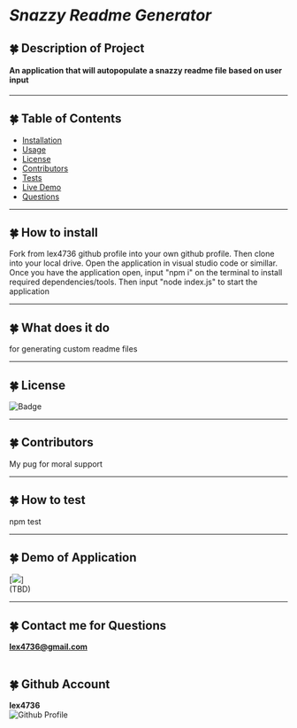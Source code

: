 
  
  # ***Snazzy Readme Generator***

  
## 🍀 Description of Project
  #### An application that will autopopulate a snazzy readme file based on user input

  ----
## 🍀 Table of Contents
  * [Installation](#installation)
  * [Usage](#usage)
  * [License](#license)
  * [Contributors](#contributors)
  * [Tests](#tests)
  * [Live Demo](#demo)
  * [Questions](#email)
  ----
## 🍀 <a id="installation"></a> How to install 
  Fork from lex4736 github profile into your own github profile. Then clone into your local drive. Open the application in visual studio code or simillar. Once you have the application open, input "npm i" on the terminal to install required dependencies/tools. Then input "node index.js" to start the application

  ----
## 🍀 <a id="usage"></a> What does it do 
  for generating custom readme files
 
  ----
## 🍀 <a id="license"></a> License
![Badge](https://img.shields.io/badge/license-MIT-blue)

----
## 🍀 <a id="contributors"></a>Contributors 
My pug for moral support

---- 
## 🍀 <a id="test"></a> How to test 
npm test
 
----
## 🍀 <a id="demo"></a> Demo of Application
[![](TBD)]
<br>
(TBD)

  ----
 ## 🍀 <a id="email"></a> Contact me for Questions 
 **lex4736@gmail.com** 
<br><br>
## 🍀 Github Account
**lex4736**
<br>
![Github Profile](https://avatars.githubusercontent.com/u/71117049?v=4) 


